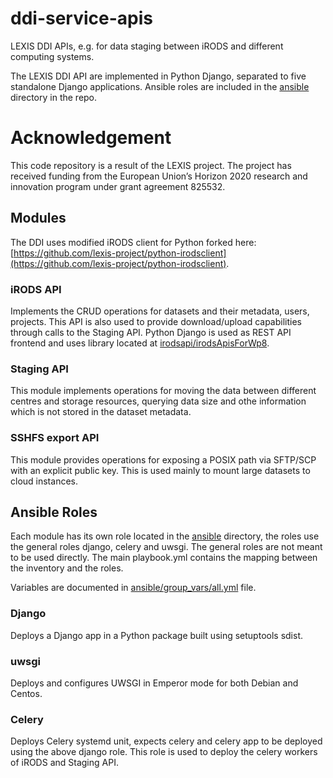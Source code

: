 # ddi-service-apis
LEXIS DDI APIs, e.g. for data staging between iRODS and different computing systems.

The LEXIS DDI API are implemented in Python Django, separated to five standalone Django applications. Ansible roles are included in the [ansible](ansible) directory in the repo.

# Acknowledgement
This code repository is a result of the LEXIS project. The project has received funding from the European Union’s Horizon 2020 research and innovation program under grant agreement 825532.

## Modules
The DDI uses modified iRODS client for Python forked here: [https://github.com/lexis-project/python-irodsclient](https://github.com/lexis-project/python-irodsclient).

### iRODS API
Implements the CRUD operations for datasets and their metadata, users, projects. This API is also used to provide download/upload capabilities through calls to the Staging API. Python Django is used as REST API frontend and uses library located at [irodsapi/irodsApisForWp8](irodsapi/irodsApisForWp8).

### Staging API 
This module implements operations for moving the data between different centres and storage resources, querying data size and othe information which is not stored in the dataset metadata.

### SSHFS export API
This module provides operations for exposing a POSIX path via SFTP/SCP with an explicit public key. This is used mainly to mount large datasets to cloud instances.

## Ansible Roles
Each module has its own role located in the [ansible](ansible) directory, the roles use the general roles django, celery and uwsgi. The general roles are not meant to be used directly. The main playbook.yml contains the mapping between the inventory and the roles.

Variables are documented in [ansible/group_vars/all.yml](all.yml) file.

### Django
Deploys a Django app in a Python package built using setuptools sdist. 

### uwsgi
Deploys and configures UWSGI in Emperor mode for both Debian and Centos.

### Celery
Deploys Celery systemd unit, expects celery and celery app to be deployed using the above django role. This role is used to deploy the celery workers of iRODS and Staging API.
